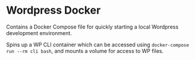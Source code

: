 # Wordpress Docker
Contains a Docker Compose file for quickly starting a local Wordpress development environment.

Spins up a WP CLI container which can be accessed using `docker-compose run --rm cli bash`, and mounts a volume for access to WP files.
